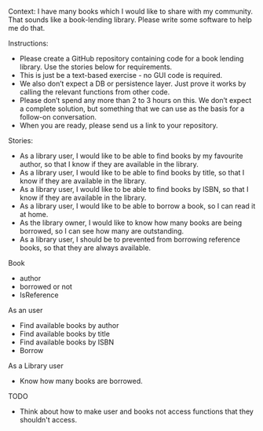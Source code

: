 Context: I have many books which I would like to share with my community. That sounds like a book-lending library. Please write some software to help me do that.

Instructions:

- Please create a GitHub repository containing code for a book lending library. Use the stories below for requirements.
- This is just be a text-based exercise - no GUI code is required.
- We also don’t expect a DB or persistence layer. Just prove it works by calling the relevant functions from other code.
- Please don’t spend any more than 2 to 3 hours on this. We don’t expect a complete solution, but something that we can use as the basis for a follow-on conversation.
- When you are ready, please send us a link to your repository.

Stories:
- As a library user, I would like to be able to find books by my favourite author, so that I know if they are available in the library.
- As a library user, I would like to be able to find books by title, so that I know if they are available in the library.
- As a library user, I would like to be able to find books by ISBN, so that I know if they are available in the library.
- As a library user, I would like to be able to borrow a book, so I can read it at home.
- As the library owner, I would like to know how many books are being borrowed, so I can see how many are outstanding.
- As a library user, I should be to prevented from borrowing reference books, so that they are always available.



Book
- author
- borrowed or not
- IsReference

As an user
- Find available books by author
- Find available books by title
- Find available books by ISBN
- Borrow

As a Library user
- Know how many books are borrowed.



TODO
- Think about how to make user and books not access functions that they shouldn't access.